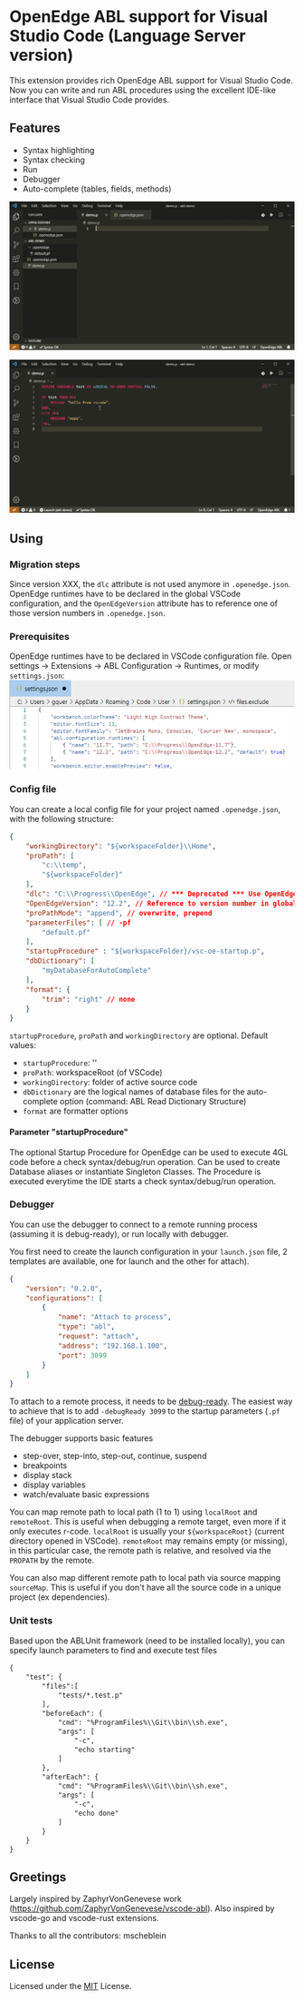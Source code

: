 # OpenEdge ABL support for Visual Studio Code (Language Server version)
This extension provides rich OpenEdge ABL support for Visual Studio Code. Now you can write and run ABL procedures using the excellent IDE-like interface that Visual Studio Code provides.

## Features

* Syntax highlighting
* Syntax checking
* Run
* Debugger
* Auto-complete (tables, fields, methods)

![features demo](./resources/images/demo.gif "Demo")

![debugger demo](./resources/images/debug.gif "Debugger")

## Using

### Migration steps

Since version XXX, the `dlc` attribute is not used anymore in `.openedge.json`. OpenEdge runtimes have to be declared in the global VSCode configuration,
and the `OpenEdgeVersion` attribute has to reference one of those version numbers in `.openedge.json`.
### Prerequisites

OpenEdge runtimes have to be declared in VSCode configuration file. Open settings -> Extensions -> ABL Configuration -> Runtimes, or modify `settings.json`:
![Settings](resources/images/settings.png)

### Config file
You can create a local config file for your project named `.openedge.json`, with the following structure:
```JSON
{
    "workingDirectory": "${workspaceFolder}\\Home",
    "proPath": [
        "c:\\temp",
        "${workspaceFolder}"
    ],
    "dlc": "C:\\Progress\\OpenEdge", // *** Deprecated *** Use OpenEdgeVersion
    "OpenEdgeVersion": "12.2", // Reference to version number in global config
    "proPathMode": "append", // overwrite, prepend
    "parameterFiles": [ // -pf
        "default.pf"
    ],
    "startupProcedure" : "${workspaceFolder}/vsc-oe-startup.p",
    "dbDictionary": [
        "myDatabaseForAutoComplete"
    ],
    "format": {
        "trim": "right" // none
    }
}
```

`startupProcedure`, `proPath` and `workingDirectory` are optional. Default values:
- `startupProcedure`: ''
- `proPath`: workspaceRoot (of VSCode)
- `workingDirectory`: folder of active source code
- `dbDictionary` are the logical names of database files for the auto-complete option (command: ABL Read Dictionary Structure)
- `format` are formatter options

#### Parameter "startupProcedure"
The optional Startup Procedure for OpenEdge can be used to execute 4GL code before a check syntax/debug/run operation. Can be used to create Database aliases or instantiate Singleton Classes. The Procedure is executed everytime the IDE starts a check syntax/debug/run operation.

### Debugger
You can use the debugger to connect to a remote running process (assuming it is debug-ready), or run locally with debugger.

You first need to create the launch configuration in your `launch.json` file, 2 templates are available, one for launch and the other for attach).

```JSON
{
    "version": "0.2.0",
    "configurations": [
        {
            "name": "Attach to process",
            "type": "abl",
            "request": "attach",
            "address": "192.168.1.100",
            "port": 3099
        }
    ]
}
```

To attach to a remote process, it needs to be [debug-ready](https://documentation.progress.com/output/ua/OpenEdge_latest/index.html#page/asaps/attaching-the-debugger-to-an-appserver-session.html).
The easiest way to achieve that is to add `-debugReady 3099` to the startup parameters (`.pf` file) of your application server.

The debugger supports basic features
- step-over, step-into, step-out, continue, suspend
- breakpoints
- display stack
- display variables
- watch/evaluate basic expressions

You can map remote path to local path (1 to 1) using `localRoot` and `remoteRoot`. This is useful when debugging a remote target, even more if it only executes r-code.
`localRoot` is usually your `${workspaceRoot}` (current directory opened in VSCode). `remoteRoot` may remains empty (or missing), in this particular case, the remote path is relative, and resolved via the `PROPATH` by the remote.


You can also map different remote path to local path via source mapping `sourceMap`. This is useful if you don't have all the source code in a unique project (ex dependencies).

### Unit tests
Based upon the ABLUnit framework (need to be installed locally), you can specify launch parameters to find and execute test files
```
{
    "test": {
        "files":[
            "tests/*.test.p"
        ],
        "beforeEach": {
            "cmd": "%ProgramFiles%\\Git\\bin\\sh.exe",
            "args": [
                "-c",
                "echo starting"
            ]
        },
        "afterEach": {
            "cmd": "%ProgramFiles%\\Git\\bin\\sh.exe",
            "args": [
                "-c",
                "echo done"
            ]
        }
    }
}
```

## Greetings
Largely inspired by ZaphyrVonGenevese work (https://github.com/ZaphyrVonGenevese/vscode-abl).
Also inspired by vscode-go and vscode-rust extensions.

Thanks to all the contributors: mscheblein

## License
Licensed under the [MIT](LICENSE) License.
